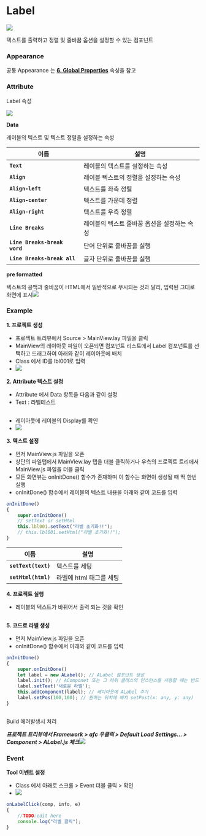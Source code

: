 # Label

![](../../.gitbook/assets/label.png)



텍스트를 출력하고 정렬 및 줄바꿈 옵션을 설정할 수 있는 컴포넌트

### Appearance

공통 Appearance 는 [**6. Global Properties**](<../../Guide for SpiderGen/06  SpiderGen Editor/04  Properties Pane/02 Appearence.md>) 속성을 참고

### Attribute

Label 속성

![](../../.gitbook/assets/label_Attribute.png)

**Data**

레이블의 텍스트 및 텍스트 정렬을 설정하는 속성

| **이름**                       | **설명**                   |
| ---------------------------- | ------------------------ |
| **`Text`**                   | 레이블의 텍스트를 설정하는 속성        |
| **`Align`**                  | 레이블 텍스트의 정렬을 설정하는 속성     |
| **`Align-left`**             | 텍스트를 좌측 정렬               |
| **`Align-center`**           | 텍스트를 가운데 정렬              |
| **`Align-right`**            | 텍스트를 우측 정렬               |
| **`Line Breaks`**            | 레이블의 텍스트 줄바꿈 옵션을 설정하는 속성 |
| **`Line Breaks-break word`** | 단어 단위로 줄바꿈을 실행           |
| **`Line Breaks-break all`**  | 글자 단위로 줄바꿈을 실행           |

**pre formatted**

텍스트의 공백과 줄바꿈이 HTML에서 일반적으로 무시되는 것과 달리, 입력된 그대로 화면에 표시![](../../.gitbook/assets/label_pre.png)

### Example

**1. 프로젝트 생성**

* 프로젝트 트리뷰에서 Source > MainView.lay 파일을 클릭
* MainView의 레이아웃 파일이 오픈되면 컴포넌트 리스트에서 Label 컴포넌트를 선택하고 드래그하여 아래와 같이 레이아웃에 배치
* Class 에서 ID를 lbl001로 입력
* ![](../../.gitbook/assets/label_create.png)



**2. Attribute 텍스트 설정**

* Attribute 에서 Data 항목을 다음과 같이 설정
* Text : 라벨테스트

<div align="left"><img src="../../.gitbook/assets/label_test.png" alt=""></div>





* 레이아웃에 레이블의 Display를 확인
* ![](../../.gitbook/assets/label_screen.png)

**3. 텍스트 설정**

* 먼저 MainView.js 파일을 오픈
* 상단의 파일탭에서 MainView.lay 탭을 더블 클릭하거나 우측의 프로젝트 트리에서 MainView.js 파일을 더블 클릭
* 모든 화면뷰는 onInitDone() 함수가 존재하며 이 함수는 화면이 생성될 때 딱 한번 실행
* onInitDone() 함수에서 레이블의 텍스트 내용을 아래와 같이 코드를 입력

```javascript
onInitDone()
{
	super.onInitDone()
	// setText or setHtml
	this.lbl001.setText("라벨 초기화!!");
	// this.lbl001.setHtml("라벨 초기화!!");
}
```

| 이름                  | 설명              |
| ------------------- | --------------- |
| **`setText(text)`** | 텍스트를 세팅         |
| **`setHtml(html)`** | 라벨에 html 태그를 세팅 |

**4. 프로젝트 실행**

* 레이블의 텍스트가 바뀌어서 출력 되는 것을 확인

<div align="left"><img src="../../.gitbook/assets/label_screen2.png" alt=""></div>

**5. 코드로 라벨 생성**

* 먼저 MainView.js 파일을 오픈
* onInitDone() 함수에서 아래와 같이 코드를 입력

```javascript
onInitDone()
{
	super.onInitDone()
	let label = new ALabel(); // ALabel 컴포넌트 생성
	label.init(); // AComponet 또는 그 하위 클래스의 인스턴스를 사용할 때는 반드시 init 메서드 호출
	label.setText('새로운 라벨');
	this.addComponent(label); // 레이아웃에 ALabel 추가
	label.setPos(100,100); // 원하는 위치에 배치 setPost(x: any, y: any)
}
```

<div align="left"><img src="../../.gitbook/assets/label_new.png" alt=""></div>

Build 에러발생시 처리

_**프로젝트 트리뷰에서 Framework > afc 우클릭 > Default Load Settings... > Component > ALabel.js 체크**_![](../../.gitbook/assets/label_component.png)

### Event

**Tool 이벤트 설정**

* Class 에서 아래로 스크롤 > Event 더블 클릭 > 확인
* ![](../../.gitbook/assets/label_event.png)

```javascript
onLabelClick(comp, info, e)
{
	//TODO:edit here
	console.log("라벨 클릭");
}
```
